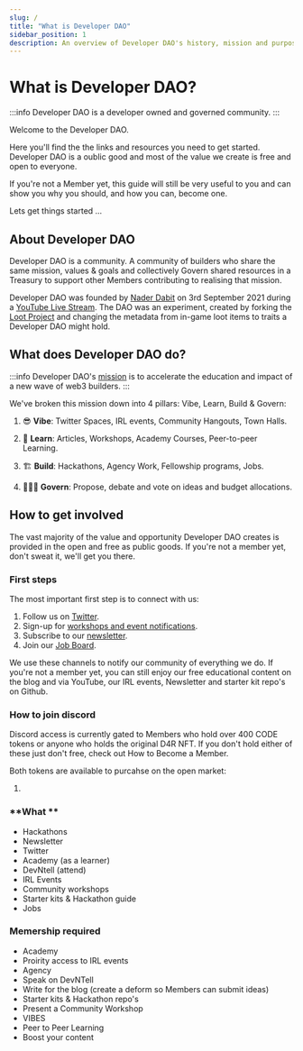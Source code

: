 ```yaml
---
slug: /
title: "What is Developer DAO"
sidebar_position: 1
description: An overview of Developer DAO's history, mission and purpose.
---
```


# What is Developer DAO?

:::info
Developer DAO is a developer owned and governed community.
:::

Welcome to the Developer DAO.

Here you'll find the the links and resources you need to get started. Developer DAO is a oublic good and most of the value we create is free and open to everyone.

If you're not a Member yet, this guide will still be very useful to you and can show you why you should, and how you can, become one.

Lets get things started ...

## About Developer DAO

Developer DAO is a community. A community of builders who share the same mission, values & goals and collectively Govern shared resources in a Treasury to support other Members contributing to realising that mission.

Developer DAO was founded by [Nader Dabit](https://twitter.com/dabit3) on 3rd September 2021 during a [YouTube Live Stream](https://www.youtube.com/watch?v=NcOQG4Cpbdk&t=5s). The DAO was an experiment, created by forking the [Loot Project](https://www.lootproject.com/) and changing the metadata from in-game loot items to traits a Developer DAO might hold.

## What does Developer DAO do?

:::info
Developer DAO's [mission](https://snapshot.org/#/devdao.eth/proposal/QmdZQD8h28PiWwwsdJo5mD2DBdC7BvYzrktmbsMoP4AcP6) is to accelerate the education and impact of a new wave of web3 builders.
:::

We've broken this mission down into 4 pillars: Vibe, Learn, Build & Govern:

1. 😎 **Vibe**: Twitter Spaces, IRL events, Community Hangouts, Town Halls.

2. 🧠 **Learn**: Articles, Workshops, Academy Courses, Peer-to-peer Learning.

3. 🏗️ **Build**: Hackathons, Agency Work, Fellowship programs, Jobs.

4. 👩🏽‍⚖️ **Govern**: Propose, debate and vote on ideas and budget allocations.

## How to get involved

The vast majority of the value and opportunity Developer DAO creates is provided in the open and free as public goods. If you're not a member yet, don't sweat it, we'll get you there.

### First steps

The most important first step is to connect with us:

1. Follow us on [Twitter](https://twitter.com/developer_dao).
2. Sign-up for [workshops and event notifications](https://lu.ma/developer-dao).
3. Subscribe to our [newsletter](https://developerdao.substack.com/).
4. Join our [Job Board](https://developerdao.pallet.com/jobs).

We use these channels to notify our community of everything we do. If you're not a member yet, you can still enjoy our free educational content on the blog and via YouTube, our IRL events, Newsletter and starter kit repo's on Github.

### How to join discord

Discord access is currently gated to Members who hold over 400 CODE tokens or anyone who holds the original D4R NFT. If you don't hold either of these just don't free, check out How to Become a Member.

Both tokens are available to purcahse on the open market:

1.

### **What **

- Hackathons
- Newsletter
- Twitter
- Academy (as a learner)
- DevNtell (attend)
- IRL Events
- Community workshops
- Starter kits & Hackathon guide
- Jobs

### Memership required

- Academy
- Proirity access to IRL events
- Agency
- Speak on DevNTell
- Write for the blog (create a deform so Members can submit ideas)
- Starter kits & Hackathon repo's
- Present a Community Workshop
- VIBES
- Peer to Peer Learning
- Boost your content
